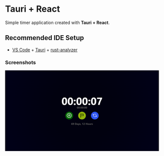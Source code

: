 # Tauri + React

Simple timer application created with **Tauri + React**.

## Recommended IDE Setup

- [VS Code](https://code.visualstudio.com/) + [Tauri](https://marketplace.visualstudio.com/items?itemName=tauri-apps.tauri-vscode) + [rust-analyzer](https://marketplace.visualstudio.com/items?itemName=rust-lang.rust-analyzer)

### Screenshots

![alt text](https://github.com/epsilonr/timer/blob/main/images/screenshot.png)
